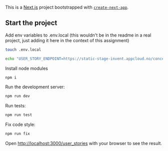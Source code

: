 This is a [Next.js](https://nextjs.org/) project bootstrapped with [`create-next-app`](https://github.com/vercel/next.js/tree/canary/packages/create-next-app).

## Start the project

Add env variables to .env.local (this wouldn't be in the readme in a real project, just adding it here in the context of this assignment)

```bash
touch .env.local

echo "USER_STORY_ENDPOINT=https://static-stage-invent.appcloud.no/concept/file_6LtsoH8EuV8qlKIqDxmaZA0oHH9mhcPJ" > .env.local
```

Install node modules

```bash
npm i
```

Run the development server:

```bash
npm run dev
```

Run tests:

```bash
npm run test
```

Fix code style:

```bash
npm run fix
```

Open [http://localhost:3000/user_stories](http://localhost:3000) with your browser to see the result.
